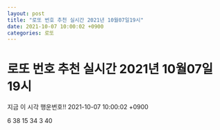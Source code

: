 ```yaml
---
layout: post
title: "로또 번호 추천 실시간 2021년 10월07일19시"
date: 2021-10-07 10:00:02 +0900
categories: 로또
---
```


# 로또 번호 추천 실시간 2021년 10월07일19시

지금 이 시각 행운번호!! 2021-10-07 10:00:02 +0900

 6  38  15  34  3  40 

